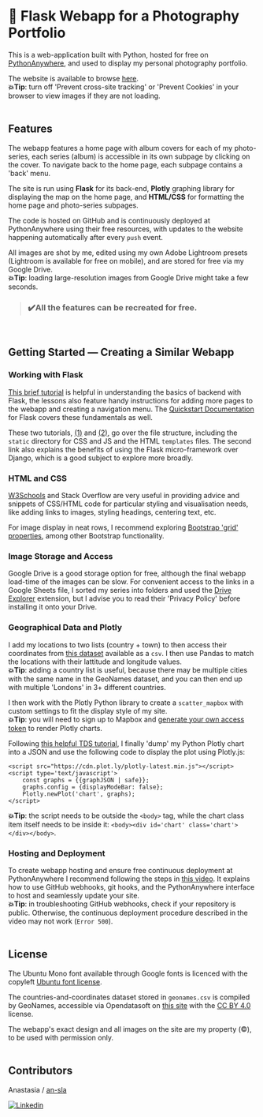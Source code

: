 # 📸 Flask Webapp for a Photography Portfolio

This is a web-application built with Python, hosted for free on [PythonAnywhere](https://www.pythonanywhere.com), and used to display my personal photography portfolio.

The website is available to browse [here](http://ansla.pythonanywhere.com).
<br>
**💥Tip**: turn off 'Prevent cross-site tracking' or 'Prevent Cookies' in your browser to view images if they are not loading.
<br></br>
## Features

The webapp features a home page with album covers for each of my photo-series, each series (album) is accessible in its own subpage by clicking on the cover. To navigate back to the home page, each subpage contains a 'back' menu.

The site is run using **Flask** for its back-end, **Plotly** graphing library for displaying the map on the home page, and **HTML/CSS** for formatting the home page and photo-series subpages.

The code is hosted on GitHub and is continuously deployed at PythonAnywhere using their free resources, with updates to the website happening automatically after every `push` event.

All images are shot by me, edited using my own Adobe Lightroom presets (Lightroom is available for free on mobile), and are stored for free via my Google Drive.
<br>
**💥Tip**: loading large-resolution images from Google Drive might take a few seconds.

>### ✔️All the features can be recreated for free.
<br>

## Getting Started — Creating a Similar Webapp

### Working with Flask

[This brief tutorial](https://pythonhow.com/python-tutorial/flask) is helpful in understanding the basics of backend with Flask, the lessons also feature handy instructions for adding more pages to the webapp and creating a navigation menu. The [Quickstart Documentation](https://flask.palletsprojects.com/en/2.1.x/quickstart/) for Flask covers these fundamentals as well.

These two tutorials, [(1)](https://linuxhint.com/build-a-website-with-python/) and [(2)](https://scoutapm.com/blog/python-flask-tutorial-getting-started-with-flask), go over the file structure, including the `static` directory for CSS and JS and the HTML `templates` files. The second link also explains the benefits of using the Flask micro-framework over Django, which is a good subject to explore more broadly.

### HTML and CSS

[W3Schools](https://www.w3schools.com/html/) and Stack Overflow are very useful in providing advice and snippets of CSS/HTML code for particular styling and visualisation needs, like adding links to images, styling headings, centering text, etc.

For image display in neat rows, I recommend exploring [Bootstrap 'grid' properties](https://getbootstrap.com/docs/4.0/layout/grid/), among other Bootstrap functionality.

### Image Storage and Access

Google Drive is a good storage option for free, although the final webapp load-time of the images can be slow. For convenient access to the links in a Google Sheets file, I sorted my series into folders and used the [Drive Explorer](https://workspace.google.com/marketplace/app/drive_explorer/520711270513) extension, but I advise you to read their 'Privacy Policy' before installing it onto your Drive.

### Geographical Data and Plotly

I add my locations to two lists (country + town) to then access their coordinates from [this dataset](https://public.opendatasoft.com/explore/dataset/geonames-all-cities-with-a-population-1000/table/?disjunctive.cou_name_en&sort=name&location=12,51.477,-0.01854&basemap=jawg.light) available as a `csv`. I then use Pandas to match the locations with their lattitude and longitude values.
<br>
**💥Tip**: adding a country list is useful, because there may be multiple cities with the same name in the GeoNames dataset, and you can then end up with multiple 'Londons' in 3+ different countries.

I then work with the Plotly Python library to create a `scatter_mapbox` with custom settings to fit the display style of my site.
<br>
**💥Tip**: you will need to sign up to Mapbox and [generate your own access token](https://docs.mapbox.com/help/how-mapbox-works/access-tokens/#how-access-tokens-work) to render Plotly charts.

Following [this helpful TDS tutorial](https://towardsdatascience.com/web-visualization-with-plotly-and-flask-3660abf9c946), I finally 'dump' my Python Plotly chart into a JSON and use the following code to display the plot using Plotly.js:
```angular2html
<script src="https://cdn.plot.ly/plotly-latest.min.js"></script>
<script type='text/javascript'>
    const graphs = {{graphJSON | safe}};
    graphs.config = {displayModeBar: false};
    Plotly.newPlot('chart', graphs);
</script>
```

**💥Tip**: the script needs to be outside the `<body>` tag, while the chart class item itself needs to be inside it: `<body><div id='chart' class='chart'></div></body>`.

### Hosting and Deployment

To create webapp hosting and ensure free continuous deployment at PythonAnywhere I recommend following the steps in [this video](https://www.youtube.com/watch?v=AZMQVI6Ss64). It explains how to use GitHub webhooks, git hooks, and the PythonAnywhere interface to host and seamlessly update your site.
<br>
**💥Tip**: in troubleshooting GitHub webhooks, check if your repository is public. Otherwise, the continuous deployment procedure described in the video may not work (`Error 500`). 
<br></br>
## License

The Ubuntu Mono font available through Google fonts is licenced with the copyleft [Ubuntu font license](https://ubuntu.com/legal/font-licence).

The countries-and-coordinates dataset stored in `geonames.csv` is compiled by GeoNames, accessible via Opendatasoft on [this site](https://public.opendatasoft.com/explore/dataset/geonames-all-cities-with-a-population-1000/table/?disjunctive.cou_name_en&sort=name&location=12,51.477,-0.01854&basemap=jawg.light) with the [CC BY 4.0](https://creativecommons.org/licenses/by/4.0/) license.

The webapp's exact design and all images on the site are my property (©️), to be used with permission only.
<br></br>
## Contributors

Anastasia / [an-sla](https://github.com/an-sla)

[![Linkedin](https://img.shields.io/badge/LinkedIn-0077B5?style=for-the-badge&logo=linkedin&logoColor=white)](https://www.linkedin.com/in/anastasia-slabucho-21b9b219b/)